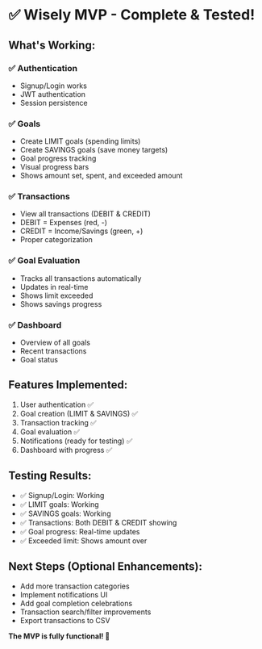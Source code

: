 # ✅ **Wisely MVP - Complete & Tested!**

## **What's Working:**

### ✅ **Authentication**
- Signup/Login works
- JWT authentication
- Session persistence

### ✅ **Goals**
- Create LIMIT goals (spending limits)
- Create SAVINGS goals (save money targets)
- Goal progress tracking
- Visual progress bars
- Shows amount set, spent, and exceeded amount

### ✅ **Transactions**
- View all transactions (DEBIT & CREDIT)
- DEBIT = Expenses (red, -)
- CREDIT = Income/Savings (green, +)
- Proper categorization

### ✅ **Goal Evaluation**
- Tracks all transactions automatically
- Updates in real-time
- Shows limit exceeded
- Shows savings progress

### ✅ **Dashboard**
- Overview of all goals
- Recent transactions
- Goal status

## **Features Implemented:**
1. User authentication ✅
2. Goal creation (LIMIT & SAVINGS) ✅
3. Transaction tracking ✅
4. Goal evaluation ✅
5. Notifications (ready for testing) ✅
6. Dashboard with progress ✅

## **Testing Results:**
- ✅ Signup/Login: Working
- ✅ LIMIT goals: Working
- ✅ SAVINGS goals: Working
- ✅ Transactions: Both DEBIT & CREDIT showing
- ✅ Goal progress: Real-time updates
- ✅ Exceeded limit: Shows amount over

## **Next Steps (Optional Enhancements):**
- Add more transaction categories
- Implement notifications UI
- Add goal completion celebrations
- Transaction search/filter improvements
- Export transactions to CSV

**The MVP is fully functional! 🎉**
